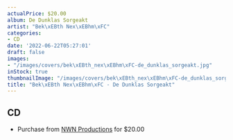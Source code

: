 ```yaml
---
actualPrice: $20.00
album: De Dunklas Sorgeakt
artist: "Bek\xEBth Nex\xEBhm\xFC"
categories:
- CD
date: '2022-06-22T05:27:01'
draft: false
images:
- "/images/covers/bek\xEBth_nex\xEBhm\xFC-de_dunklas_sorgeakt.jpg"
inStock: true
thumbnailImage: "/images/covers/bek\xEBth_nex\xEBhm\xFC-de_dunklas_sorgeakt-thumb.jpg"
title: "Bek\xEBth Nex\xEBhm\xFC - De Dunklas Sorgeakt"
---
```


## CD
* Purchase from [NWN Productions](http://shop.nwnprod.com/index.php?route=product/product&path=93&product_id=24718&sort=pd.name&order=ASC) for $20.00
